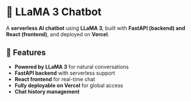 # 🦙 LLaMA 3 Chatbot

A **serverless AI chatbot** using **LLaMA 3**, built with **FastAPI (backend) and React (frontend)**, and deployed on **Vercel**.

## 🚀 Features
- **Powered by LLaMA 3** for natural conversations
- **FastAPI backend** with serverless support
- **React frontend** for real-time chat
- **Fully deployable on Vercel** for global access
- **Chat history management**

